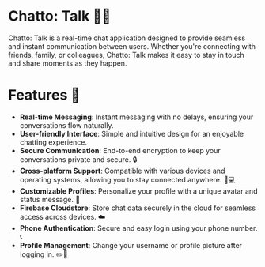 # Chatto: Talk 🚀💬
Chatto: Talk is a real-time chat application designed to provide seamless and instant communication between users. Whether you're connecting with friends, family, or colleagues, Chatto: Talk makes it easy to stay in touch and share moments as they happen.

# Features 🌟
- **Real-time Messaging**: Instant messaging with no delays, ensuring your conversations flow naturally.
- **User-friendly Interface**: Simple and intuitive design for an enjoyable chatting experience.
- **Secure Communication**: End-to-end encryption to keep your conversations private and secure. 🔒
- **Cross-platform Support**: Compatible with various devices and operating systems, allowing you to stay connected anywhere. 📱💻
- **Customizable Profiles**: Personalize your profile with a unique avatar and status message. 🎨
- **Firebase Cloudstore**: Store chat data securely in the cloud for seamless access across devices. ☁️
- **Phone Authentication**: Secure and easy login using your phone number. 📞
- **Profile Management**: Change your username or profile picture after logging in. ✏️📸
